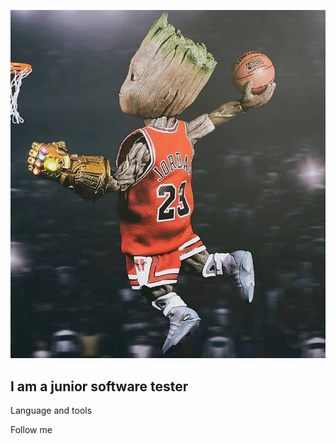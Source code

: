 ![Header](https://github.com/sashaT55/sashaT55/blob/main/assets/header.jpg)

## I am a junior software tester ##

Language and tools

Follow me 

